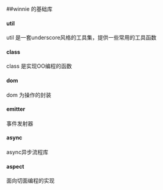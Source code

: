 ##winnie 的基础库

#### util
util 是一套underscore风格的工具集，提供一些常用的工具函数

#### class
class 是实现OO编程的函数

#### dom
dom 为操作的封装

#### emitter
事件发射器

#### async
async异步流程库

#### aspect
面向切面编程的实现
